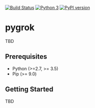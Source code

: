 [![Build Status](https://travis-ci.org/alexdlaird/pygrok.svg?branch=master)](https://travis-ci.org/alexdlaird/pygrok)
[![Python 3](https://pyup.io/repos/github/HeliumEdu/heliumcli/python-3-shield.svg)](https://pyup.io/repos/github/alexdlaird/pygrok/)
[![PyPI version](https://badge.fury.io/py/pygrok.svg)](https://badge.fury.io/py/pygrok)


# pygrok

TBD

## Prerequisites

* Python (>=2.7, >= 3.5)
* Pip (>= 9.0)

## Getting Started

TBD
